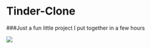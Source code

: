 # Tinder-Clone

###Just a fun little project I put together in a few hours

![](http://i.giphy.com/d89Gqpnuu0I80.gif)
